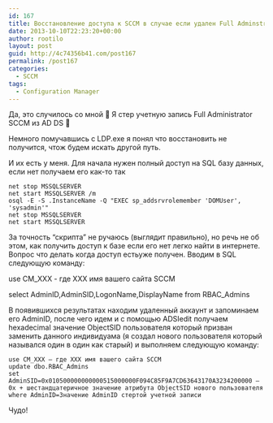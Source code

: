 ```yaml
---
id: 167
title: Восстановление доступа к SCCM в случае если удален Full Adminstrator
date: 2013-10-10T22:23:20+00:00
author: rootilo
layout: post
guid: http://4c74356b41.com/post167
permalink: /post167
categories:
  - SCCM
tags:
  - Configuration Manager
---
```

Да, это случилось со мной 🙂 Я стер учетную запись Full Administrator SCCM из AD DS 🙂
  
Немного помучавшись с LDP.exe я понял что восстановить не получится, чтож будем искать другой путь.

И их есть у меня. Для начала нужен полный доступ на SQL базу данных, если нет получаем его как-то так

```
net stop MSSQLSERVER
net start MSSQLSERVER /m
osql -E -S .InstanceName -Q "EXEC sp_addsrvrolemember 'DOMUser', 'sysadmin'"
net stop MSSQLSERVER
net start MSSQLSERVER
```

За точность &#8220;скрипта&#8221; не ручаюсь (выглядит правильно), но речь не об этом, как получить доступ к базе если его нет легко найти в интернете. Вопрос что делать когда доступ естьуже получен. Вводим в SQL следующую команду:

use CM_XXX - где XXX имя вашего сайта SCCM
  
select AdminID,AdminSID,LogonName,DisplayName from RBAC_Admins

В появившихся результатах находим удаленный аккаунт и запоминаем его AdminID, после чего идем и с помощью ADSIedit получаем hexadecimal значение ObjectSID пользователя который призван заменить данного индивидуама (я создал нового пользователя который назывался один в один как старый) и выполняем следующую команду:

```
use CM_XXX – где XXX имя вашего сайта SCCM
update dbo.RBAC_Admins
set AdminSID=0x010500000000000515000000F094C85F9A7CD63643170A3234200000 – 0x + шестандцатеричное значение атрибута ObjectSID нового пользователя
where AdminID=Значение AdminID стертой учетной записи
```

Чудо!